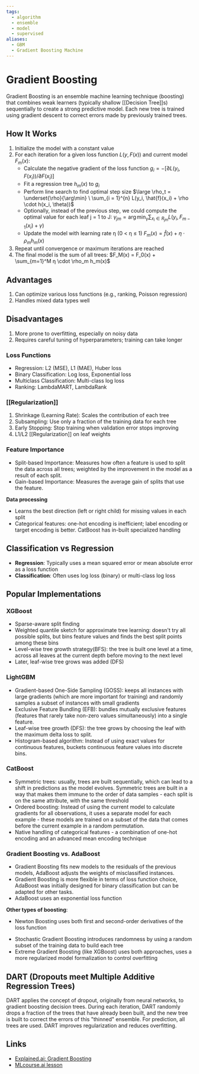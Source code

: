 ```yaml
---
tags:
  - algorithm
  - ensemble
  - model
  - supervised
aliases:
  - GBM
  - Gradient Boosting Machine
---
```

# Gradient Boosting

Gradient Boosting is an ensemble machine learning technique (boosting) that combines weak learners (typically shallow [[Decision Tree]]s) sequentially to create a strong predictive model. Each new tree is trained using gradient descent to correct errors made by previously trained trees.

## How It Works
1. Initialize the model with a constant value
2. For each iteration for a given loss function $L(y, F(x))$ and current model $F_m(x)$:
   - Calculate the negative gradient of the loss function   $g_i = -[∂L(y_i, F(x_i)) / ∂F(x_i)]$
   - Fit a regression tree $h_m(x)$ to $g_i$
   - Perform line search to find optimal step size $\large \rho_t = \underset{\rho}{\arg\min} \ \sum_{i = 1}^{n} L(y_i, \hat{f}(x_i) +  \rho \cdot h(x_i, \theta))$
   - Optionally, instead of the previous step, we could compute the optimal value for each leaf j = 1 to J: $\gamma_{jm} = \arg\min_\gamma \sum_{x_i \in R_{jm}} L(y_i, F_{m-1}(x_i) + \gamma)$ 
   - Update the model with learning rate η (0 < η ≤ 1) $F_m(x) = \hat{f}(x) + η \cdot ρ_m h_m(x)$
3. Repeat until convergence or maximum iterations are reached
4. The final model is the sum of all trees: $F_M(x) = F_0(x) + \sum_{m=1}^M η \cdot \rho_m h_m(x)$

## Advantages
1. Can optimize various loss functions (e.g., ranking, Poisson regression)
2. Handles mixed data types well

## Disadvantages
1. More prone to overfitting, especially on noisy data
2. Requires careful tuning of hyperparameters; training can take longer

### Loss Functions
- Regression: L2 (MSE), L1 (MAE), Huber loss
- Binary Classification: Log loss, Exponential loss
- Multiclass Classification: Multi-class log loss
- Ranking: LambdaMART, LambdaRank

### [[Regularization]]
1. Shrinkage (Learning Rate): Scales the contribution of each tree
2. Subsampling: Use only a fraction of the training data for each tree
3. Early Stopping: Stop training when validation error stops improving
4. L1/L2 [[Regularization]] on leaf weights

### Feature Importance
- Split-based Importance: Measures how often a feature is used to split the data across all trees; weighted by the improvement in the model as a result of each split.
- Gain-based Importance: Measures the average gain of splits that use the feature.

**Data processing**
- Learns the best direction (left or right child) for missing values in each split
- Categorical features: one-hot encoding is inefficient; label encoding or target encoding is better. CatBoost has in-built specialized handling

## Classification vs Regression
- **Regression**: Typically uses a mean squared error or mean absolute error as a loss function
- **Classification**: Often uses log loss (binary) or multi-class log loss

## Popular Implementations

### XGBoost
- Sparse-aware split finding
- Weighted quantile sketch for approximate tree learning: doesn't try all possible splits, but bins feature values and finds the best split points among these bins
- Level-wise tree growth strategy(BFS): the tree is built one level at a time, across all leaves at the current depth before moving to the next level
- Later, leaf-wise tree grows was added (DFS)

### LightGBM
- Gradient-based One-Side Sampling (GOSS): keeps all instances with large gradients (which are more important for training) and randomly samples a subset of instances with small gradients
- Exclusive Feature Bundling (EFB): bundles mutually exclusive features (features that rarely take non-zero values simultaneously) into a single feature.
- Leaf-wise tree growth (DFS): the tree grows by choosing the leaf with the maximum delta loss to split.
- Histogram-based algorithm: Instead of using exact values for continuous features, buckets continuous feature values into discrete bins.

### CatBoost
- Symmetric trees: usually, trees are built sequentially, which can lead to a shift in predictions as the model evolves. Symmetric trees are built in a way that makes them immune to the order of data samples - each split is on the same attribute, with the same threshold
- Ordered boosting: Instead of using the current model to calculate gradients for all observations, it uses a separate model for each example - these models are trained on a subset of the data that comes before the current example in a random permutation.
- Native handling of categorical features - a combination of one-hot encoding and an advanced mean encoding technique

### Gradient Boosting vs. AdaBoost
- Gradient Boosting fits new models to the residuals of the previous models, AdaBoost adjusts the weights of misclassified instances.
- Gradient Boosting is more flexible in terms of loss function choice, AdaBoost was initially designed for binary classification but can be adapted for other tasks.
- AdaBoost uses an exponential loss function

**Other types of boosting**:
* Newton Boosting uses both first and second-order derivatives of the loss function
- Stochastic Gradient Boosting introduces randomness by using a random subset of the training data to build each tree
- Extreme Gradient Boosting (like XGBoost) uses both approaches, uses a more regularized model formalization to control overfitting

## DART (Dropouts meet Multiple Additive Regression Trees)
DART applies the concept of dropout, originally from neural networks, to gradient boosting decision trees.
During each iteration, DART randomly drops a fraction of the trees that have already been built, and the new tree is built to correct the errors of this "thinned" ensemble. For prediction, all trees are used. DART improves regularization and reduces overfitting.

## Links
- [Explained.ai: Gradient Boosting](https://explained.ai/gradient-boosting/)
- [MLcourse.ai lesson](https://mlcourse.ai/book/topic10/topic10_gradient_boosting.html)

